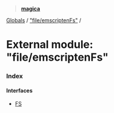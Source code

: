 > **[magica](../README.md)**

[Globals](../README.md) / ["file/emscriptenFs"](_file_emscriptenfs_.md) /

# External module: "file/emscriptenFs"

### Index

#### Interfaces

* [FS](../interfaces/_file_emscriptenfs_.fs.md)
